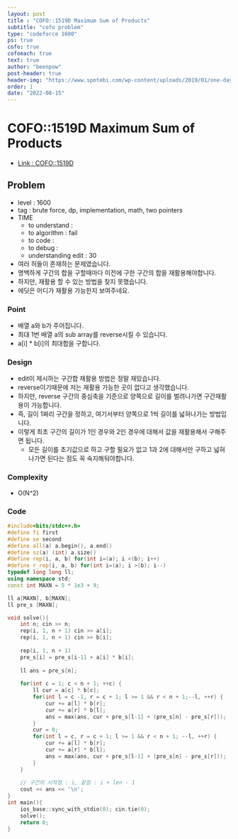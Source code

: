 ```yaml
---
layout: post
title : "COFO::1519D Maximum Sum of Products"
subtitle: "cofo problem"
type: "codeforce 1600"
ps: true
cofo: true
cofoeach: true
text: true
author: "beenpow"
post-header: true
header-img: "https://www.spotebi.com/wp-content/uploads/2019/01/one-day-day-one-workout-motivation-spotebi.jpg"
order: 1
date: "2022-08-15"
---
```

# COFO::1519D Maximum Sum of Products
- [Link : COFO::1519D](https://codeforces.com/problemset/problem/1519/D)


## Problem 

- level : 1600
- tag : brute force, dp, implementation, math, two pointers
- TIME
  - to understand    : 
  - to algorithm     : fail
  - to code          : 
  - to debug         : 
  - understanding edit : 30
- 여러 허들이 존재하는 문제였습니다.
- 명백하게 구간의 합을 구할때마다 이전에 구한 구간의 합을 재활용해야합니다.
- 하지만, 재활용 할 수 있는 방법을 찾지 못했습니다.
- 에딧은 어디가 재활용 가능한지 보여주네요.

### Point
- 배열 a와 b가 주어집니다.
- 최대 1번 배열 a의 sub array를 reverse시킬 수 있습니다.
- a[i] * b[i]의 최대합을 구합니다.

### Design
- edit이 제시하는 구간합 재활용 방법은 정말 재밌습니다.
-  reverse이기때문에 저는 재활용 가능한 곳이 없다고 생각했습니다.
- 하지만, reverse 구간의 중심축을 기준으로 양쪽으로 길이를 벌려나가면 구간재활용이 가능합니다.
- 즉, 길이 1짜리 구간을 정하고, 여기서부터 양쪽으로 1씩 길이를 넓혀나가는 방법입니다.
- 이렇게 최초 구간의 길이가 1인 경우와 2인 경우에 대해서 값을 재활용해서 구해주면 됩니다.
  - 모든 길이를 초기값으로 하고 구할 필요가 없고 1과 2에 대해서만 구하고 넓혀나가면 된다는 점도 꼭 숙지해둬야합니다.

### Complexity
- O(N^2)

### Code

```cpp
#include<bits/stdc++.h>
#define fi first
#define se second
#define all(a) a.begin(), a.end()
#define sz(a) (int) a.size()
#define rep(i, a, b) for(int i=(a); i <(b); i++)
#define r_rep(i, a, b) for(int i=(a); i >(b); i--)
typedef long long ll;
using namespace std;
const int MAXN = 5 * 1e3 + 9;

ll a[MAXN], b[MAXN];
ll pre_s [MAXN];

void solve(){
    int n; cin >> n;
    rep(i, 1, n + 1) cin >> a[i];
    rep(i, 1, n + 1) cin >> b[i];
    
    rep(i, 1, n + 1)
    pre_s[i] = pre_s[i-1] + a[i] * b[i];
    
    ll ans = pre_s[n];
    
    for(int c = 1; c < n + 1; ++c) {
        ll cur = a[c] * b[c];
        for(int l = c -1, r = c + 1; l >= 1 && r < n + 1;--l, ++r) {
            cur += a[l] * b[r];
            cur += a[r] * b[l];
            ans = max(ans, cur + pre_s[l-1] + (pre_s[n] - pre_s[r]));
        }
        cur = 0;
        for(int l = c, r = c + 1; l >= 1 && r < n + 1; --l, ++r) {
            cur += a[l] * b[r];
            cur += a[r] * b[l];
            ans = max(ans, cur + pre_s[l-1] + (pre_s[n] - pre_s[r]));
        }
    }
    
    // 구간의 시작점 : i, 끝점 : i + len - 1
    cout << ans << '\n';
}
int main(){
    ios_base::sync_with_stdio(0); cin.tie(0);
    solve();
    return 0;
}
```
